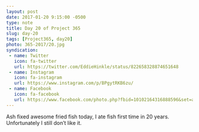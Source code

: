 ```yaml
---
layout: post
date: 2017-01-20 9:15:00 -0500
type: note
title: Day 20 of Project 365
slug: day-20
tags: [Project365, day20]
photo: 365-2017/20.jpg
syndication:
 - name: Twitter
   icon: fa-twitter
   url: https://twitter.com/EddieHinkle/status/822658328874651648
 - name: Instagram
   icon: fa-instagram
   url: https://www.instagram.com/p/BPgytRKB6zu/
 - name: Facebook
   icon: fa-facebook
   url: https://www.facebook.com/photo.php?fbid=10102164316888596&set=a.10102131355967546.1073741838.19506647
---
```

Ash fixed awesome fried fish today, I ate fish first time in 20 years. Unfortunately I still don’t like it.